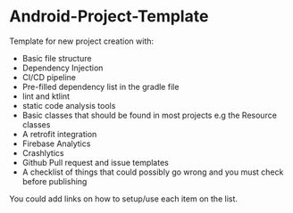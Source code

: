 # Android-Project-Template

Template for new project creation with: 

- Basic file structure
- Dependency Injection
- CI/CD pipeline
- Pre-filled dependency list in the gradle file
- lint and ktlint
- static code analysis tools
- Basic classes that should be found in most projects e.g the Resource classes
- A retrofit integration
- Firebase Analytics
- Crashlytics
- Github Pull request and issue templates
- A checklist of things that could possibly go wrong and you must check before publishing

You could add links on how to setup/use each item on the list.
